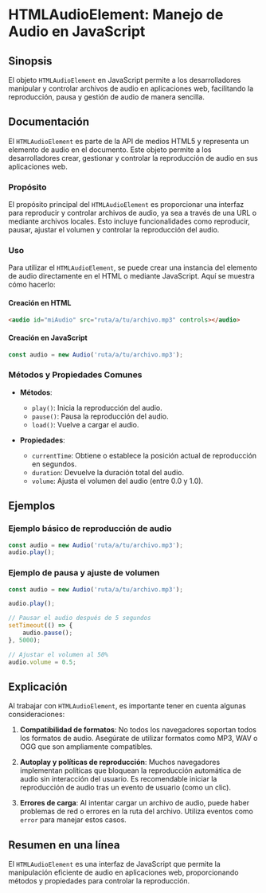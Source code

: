 <!--
Meta Description: # HTMLAudioElement: Manejo de Audio en JavaScript ## Sinopsis El objeto `HTMLAudioElement` en JavaScript permite a los desarrolladores manipular y con...
Meta Keywords: audio, reproducción, del, javascript, htmlaudioelement
-->

# HTMLAudioElement: Manejo de Audio en JavaScript

## Sinopsis
El objeto `HTMLAudioElement` en JavaScript permite a los desarrolladores manipular y controlar archivos de audio en aplicaciones web, facilitando la reproducción, pausa y gestión de audio de manera sencilla.

## Documentación
El `HTMLAudioElement` es parte de la API de medios HTML5 y representa un elemento de audio en el documento. Este objeto permite a los desarrolladores crear, gestionar y controlar la reproducción de audio en sus aplicaciones web. 

### Propósito
El propósito principal del `HTMLAudioElement` es proporcionar una interfaz para reproducir y controlar archivos de audio, ya sea a través de una URL o mediante archivos locales. Esto incluye funcionalidades como reproducir, pausar, ajustar el volumen y controlar la reproducción del audio.

### Uso
Para utilizar el `HTMLAudioElement`, se puede crear una instancia del elemento de audio directamente en el HTML o mediante JavaScript. Aquí se muestra cómo hacerlo:

#### Creación en HTML
```html
<audio id="miAudio" src="ruta/a/tu/archivo.mp3" controls></audio>
```

#### Creación en JavaScript
```javascript
const audio = new Audio('ruta/a/tu/archivo.mp3');
```

### Métodos y Propiedades Comunes
- **Métodos**:
  - `play()`: Inicia la reproducción del audio.
  - `pause()`: Pausa la reproducción del audio.
  - `load()`: Vuelve a cargar el audio.
  
- **Propiedades**:
  - `currentTime`: Obtiene o establece la posición actual de reproducción en segundos.
  - `duration`: Devuelve la duración total del audio.
  - `volume`: Ajusta el volumen del audio (entre 0.0 y 1.0).

## Ejemplos
### Ejemplo básico de reproducción de audio
```javascript
const audio = new Audio('ruta/a/tu/archivo.mp3');
audio.play();
```

### Ejemplo de pausa y ajuste de volumen
```javascript
const audio = new Audio('ruta/a/tu/archivo.mp3');

audio.play();

// Pausar el audio después de 5 segundos
setTimeout(() => {
    audio.pause();
}, 5000);

// Ajustar el volumen al 50%
audio.volume = 0.5;
```

## Explicación
Al trabajar con `HTMLAudioElement`, es importante tener en cuenta algunas consideraciones:

1. **Compatibilidad de formatos**: No todos los navegadores soportan todos los formatos de audio. Asegúrate de utilizar formatos como MP3, WAV o OGG que son ampliamente compatibles.

2. **Autoplay y políticas de reproducción**: Muchos navegadores implementan políticas que bloquean la reproducción automática de audio sin interacción del usuario. Es recomendable iniciar la reproducción de audio tras un evento de usuario (como un clic).

3. **Errores de carga**: Al intentar cargar un archivo de audio, puede haber problemas de red o errores en la ruta del archivo. Utiliza eventos como `error` para manejar estos casos.

## Resumen en una línea
El `HTMLAudioElement` es una interfaz de JavaScript que permite la manipulación eficiente de audio en aplicaciones web, proporcionando métodos y propiedades para controlar la reproducción.